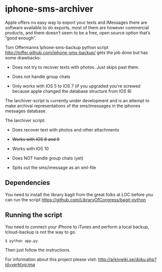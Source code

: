 iphone-sms-archiver
==========================================
Apple offers no easy way to export your texts and iMessages there are software available to do exports, most of them are however commercial products, and there doesn’t seem to be a free, open source option that’s “good enough”.

Tom Offermanns Iphone-sms-backup python script http://toffer.github.com/iphone-sms-backup/ gets the job done but has some drawbacks:

* Does not try to recover texts with photos. Just skips past them.

* Does not handle group chats

* Only works with IOS 5 to IOS 7 (if you upgraded you're screwed because apple changed the database structure from IOS 8)

The Iarchiver-script is currently under development and is an attempt to make archival representations of the sms/imessages in the iphones messages database. 

The Iarchiver script:

* Does recover text with photos and other attachments 

* ~~Works with IOS 8 and 9~~ 

* Works with IOS 10

* Does NOT handle group chats (yet) 

* Spits out the sms/imessage as an xml-file 

Dependencies
-------------------
You need to install the library bagit from the great folks at LOC before you can run the script  https://github.com/LibraryOfCongress/bagit-python

Running the script
-------------------
You need to connect your iPhone to iTunes and perform a local backup, Icloud-backup is not the way to go.

    $ python app.py

Then just follow the instructions. 


For information about this project please visit: 
http://arkivwiki.se/doku.php?id=verktyg:ima
